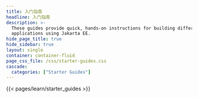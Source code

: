 ```yaml
---
title: 入门指南
headline: 入门指南
description: >-
  These guides provide quick, hands-on instructions for building different
  applications using Jakarta EE.
hide_page_title: true
hide_sidebar: true
layout: single
container: container-fluid
page_css_file: /css/starter-guides.css
cascade:
  categories: ["Starter Guides"]
---
```


{{< pages/learn/starter_guides >}}

